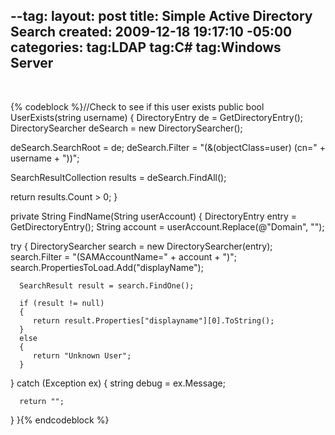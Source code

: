 --tag:
layout: post
title: Simple Active Directory Search
created: 2009-12-18 19:17:10 -05:00
categories: 
tag:LDAP
tag:C#
tag:Windows Server
---
<p>&nbsp;</p><p>{% codeblock %}//Check to see if this user exists
public bool UserExists(string username)
{
   DirectoryEntry de = GetDirectoryEntry();
   DirectorySearcher deSearch = new DirectorySearcher();

   deSearch.SearchRoot = de;
   deSearch.Filter = "(&amp;(objectClass=user) (cn=" + username + "))";

   SearchResultCollection results = deSearch.FindAll();

   return results.Count &gt; 0;
}

private String FindName(String userAccount)
{
   DirectoryEntry entry = GetDirectoryEntry();
   String account = userAccount.Replace(@"Domain\", "");

   try
   {
      DirectorySearcher search = new DirectorySearcher(entry);
      search.Filter = "(SAMAccountName=" + account + ")";
      search.PropertiesToLoad.Add("displayName");

      SearchResult result = search.FindOne();

      if (result != null)
      {
         return result.Properties["displayname"][0].ToString();
      }
      else
      {
         return "Unknown User";
      }
   }
   catch (Exception ex)
   {
      string debug = ex.Message;

      return "";
   }
}{% endcodeblock %}</p>
